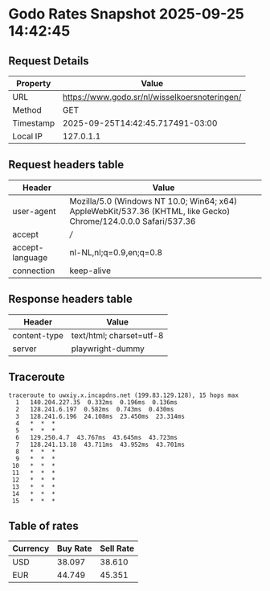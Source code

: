 # Godo Rates Snapshot 2025-09-25 14:42:45
## Request Details

| Property | Value |
|----------|-------|
| URL | https://www.godo.sr/nl/wisselkoersnoteringen/ |
| Method | GET |
| Timestamp | 2025-09-25T14:42:45.717491-03:00 |
| Local IP | 127.0.1.1 |
    
## Request headers table

| Header | Value |
|--------|-------|
| user-agent | Mozilla/5.0 (Windows NT 10.0; Win64; x64) AppleWebKit/537.36 (KHTML, like Gecko) Chrome/124.0.0.0 Safari/537.36 |
| accept | */* |
| accept-language | nl-NL,nl;q=0.9,en;q=0.8 |
| connection | keep-alive |

    
## Response headers table
| Header | Value |
|--------|-------|
| content-type | text/html; charset=utf-8 |
| server | playwright-dummy |

## Traceroute 

```
traceroute to uwxiy.x.incapdns.net (199.83.129.128), 15 hops max
  1   140.204.227.35  0.332ms  0.196ms  0.136ms 
  2   128.241.6.197  0.582ms  0.743ms  0.430ms 
  3   128.241.6.196  24.108ms  23.450ms  23.314ms 
  4   *  *  * 
  5   *  *  * 
  6   129.250.4.7  43.767ms  43.645ms  43.723ms 
  7   128.241.13.18  43.711ms  43.952ms  43.701ms 
  8   *  *  * 
  9   *  *  * 
 10   *  *  * 
 11   *  *  * 
 12   *  *  * 
 13   *  *  * 
 14   *  *  * 
 15   *  *  * 

```


## Table of rates

| Currency | Buy Rate | Sell Rate |
|----------|----------|-----------|
| USD | 38.097 | 38.610 |
| EUR | 44.749 | 45.351 |
